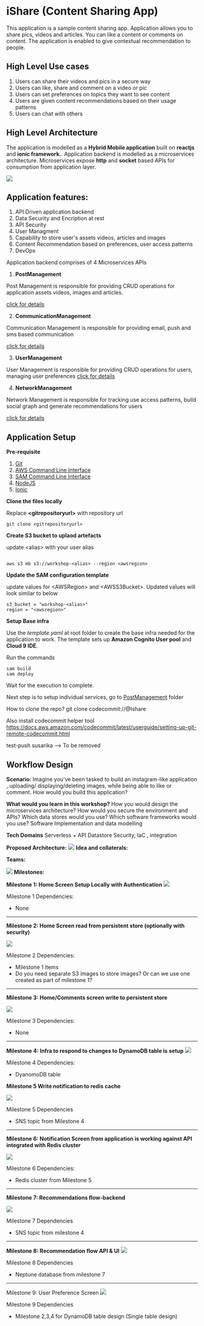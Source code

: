# iShare (Content Sharing App)

This application is a sample content sharing app. Application allows you to share pics, videos and articles. You can like a content or comments on content. The application is enabled to give contextual recommendation to people. 

## High Level Use cases

1. Users can share their videos and pics in a secure way
2. Users can like, share and comment on a video or pic
3. Users can set preferences on topics they want to see content
4. Users are given content recommendations based on their usage patterns
5. Users can chat with others

##  High Level Architecture

The application is modelled as a **Hybrid Mobile application** built on **reactjs** and **ionic framework.**. Application backend is modelled as a microservices architecture. Microservices expose **http** and **socket** based APIs for consumption from application layer.

![](./assets/highleveldesign.png)
 

## Application features:

1. API Driven application backend
2. Data Security and Encription at rest
3. API Security
4. User Managment
5. Capability to store user's assets videos, articles and images
6. Content Recommendation based on preferences, user access patterns
7. DevOps


Application backend comprises of 4 Microservices APIs

1. **PostManagement**

Post Management is responsible for providing CRUD operations for application assets videos, images and articles.

[click for details](./API/PostManagement)


2. **CommunicationManagement**

Communication Management is responsible for providing email, push and sms based communication

[click for details](./API/CommunicationManagement)


3. **UserManagement**

User Management is responsible for providing CRUD operations for users, managing user preferences
[click for details](./API/UserManagement)


4. **NetworkManagement**

Network Management is responsible for tracking use access patterns, build social graph and generate recommendations for users

[click for details](./API/NetworkManagement)


## Application Setup

**Pre-requisite**

1. [Git](https://git-scm.com/book/en/v2/Getting-Started-Installing-Git)
2. [AWS Command Line Interface](https://aws.amazon.com/cli/)
3. [SAM Command Line Interface](https://docs.aws.amazon.com/serverless-application-model/latest/developerguide/serverless-sam-cli-install.html)
4. [NodeJS](https://nodejs.org/en/)
5. [Ionic](https://ionicframework.com/docs/intro/cli)


**Clone the files locally**

Replace __&lt;gitrepositoryurl>__ with repository url

```
git clone <gitrepositoryurl>
```

**Create S3 bucket to uplaod artefacts**

update &lt;alias> with your user alias

```

aws s3 mb s3://workshop-<alias> --region <awsregion>

```

**Update the SAM configuration template**

update values for &lt;AWSRegion> and &lt;AWSS3Bucket>. Updated values will look similar to below

```
s3_bucket = "workshop-<alias>"
region = "<awsregion>"

```

**Setup Base infra**

Use the _template.yaml_ at root folder to create the base infra needed for the application to work. The template sets up **Amazon Cognito User pool** and **Cloud 9 IDE**. 

Run the commands

```
sam build
sam deploy
```

Wait for the execution to complete. 

Next step is to setup individual services, go to [PostManagement](./API/PostManagement) folder


How to clone the repo?
git clone codecommit://<AWSUserProfile>@Ishare <folder name>

Also install codecommit helper tool https://docs.aws.amazon.com/codecommit/latest/userguide/setting-up-git-remote-codecommit.html

test-push susarika --> To be removed



## Workflow Design


**Scenario:** Imagine you’ve been tasked to build an instagram-like application , uploading/ displaying/deleting images, while being able to like or comment. How would you build this application? 


**What would you learn in this workshop?**
How you would design the microservices architecture?
How would you secure the environment and APIs?
Which data stores would you use?
Which software frameworks would you use?
Software Implementation and data modelling

**Tech Domains**
Serverless + API
Datastore
Security, IaC , integration


**Proposed Architecture:**
![](./designs/images/architecture.png) 
**Idea and collaterals:**

**Teams:**

![](./designs/images/teams.png) 
**Milestones:**


**Milestone 1: Home Screen Setup Locally with Authentication** 
![](./designs/images/m1.png) 

Milestone 1 Dependencies: 

* None


* * *

**Milestone 2: Home Screen read from persistent store (optionally with security)**

![](./designs/images/m2.png) 

Milestone 2 Dependencies: 

* Milestone 1 items
* Do you need separate S3 images to store images? Or can we use one created as part of milestone 1?

* * *

**Milestone 3: Home/Comments screen write to persistent store**

![](./designs/images/m3.png) 

Milestone 3 Dependencies: 

* None

* * *
**Milestone 4: Infra to respond to changes to DynamoDB table is setup**
![](./designs/images/m4.png) 

Milestone 4 Dependencies: 

* DyanomoDB table


**Milestone 5 Write notification to redis cache**

![](./designs/images/m5.png) 

Milestone 5 Dependencies

* SNS topic from Milestone 4


* * *

**Milestone 6: Notification Screen from application is working against API integrated with Redis cluster**

![](./designs/images/m6.png) 

Milestone 6 Dependencies:

* Redis cluster from Milestone 5


* * *
**Milestone 7: Recommendations flow-backend**

![](./designs/images/m7.png) 

Milestone 7 Dependencies


* SNS topic from milestone 4


* * *

**Milestone 8: Recommendation flow API & UI**
![](./designs/images/m8.png) 

Milestone 8 Dependencies


* Neptune database from milestone 7

* * *
Milestone 9: User Preference Screen
![](./designs/images/m9.png) 

Milestone 9 Dependencies

* Milestone 2,3,4 for DynamoDB table design (Single table design)

